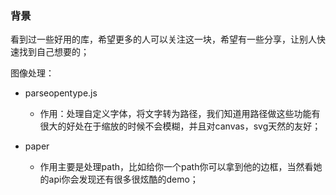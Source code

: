### 背景
看到过一些好用的库，希望更多的人可以关注这一块，希望有一些分享，让别人快速找到自己想要的；



图像处理：
- parseopentype.js 
    - 作用：处理自定义字体，将文字转为路径，我们知道用路径做这些功能有很大的好处在于缩放的时候不会模糊，并且对canvas，svg天然的友好；

- paper
    - 作用主要是处理path，比如给你一个path你可以拿到他的边框，当然看她的api你会发现还有很多很炫酷的demo；